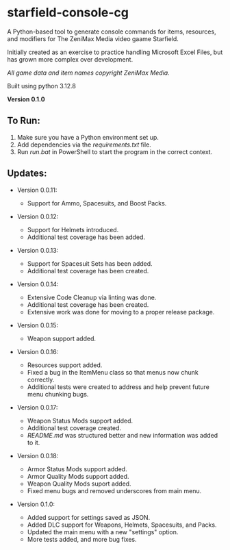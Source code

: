 # starfield-console-cg
A Python-based tool to generate console commands for items, resources, and modifiers for The ZeniMax Media video gaame Starfield.

Initially created as an exercise to practice handling Microsoft Excel Files, but has grown more complex over development.

_All game data and item names copyright ZeniMax Media._

Built using python 3.12.8

**Version 0.1.0**

## To Run:

1. Make sure you have a Python environment set up.
2. Add dependencies via the _requirements.txt_ file.
3. Run _run.bat_ in PowerShell to start the program in the correct context. 


## Updates:

- Version 0.0.11: 
    - Support for Ammo, Spacesuits, and Boost Packs.

- Version 0.0.12: 
    - Support for Helmets introduced.
    - Additional test coverage has been added.

- Version 0.0.13: 
    - Support for Spacesuit Sets has been added.
    - Additional test coverage has been created.

- Version 0.0.14:
    - Extensive Code Cleanup via linting was done.
    - Additional test coverage has been created.
    - Extensive work was done for moving to a proper release package.

- Version 0.0.15: 
    - Weapon support added.

- Version 0.0.16:
    - Resources support added.
    - Fixed a bug in the ItemMenu class so that menus now chunk correctly.
    - Additional tests were created to address and help prevent future menu chunking bugs.

- Version 0.0.17:
    - Weapon Status Mods support added.
    - Additional test coverage created.
    - _README.md_ was structured better and new information was added to it.

- Version 0.0.18:
    - Armor Status Mods support added.
    - Armor Quality Mods support added.
    - Weapon Quality Mods suport added.
    - Fixed menu bugs and removed underscores from main menu.

- Version 0.1.0:
    - Added support for settings saved as JSON.
    - Added DLC support for Weapons, Helmets, Spacesuits, and Packs.
    - Updated the main menu with a new "settings" option.
    - More tests added, and more bug fixes.
